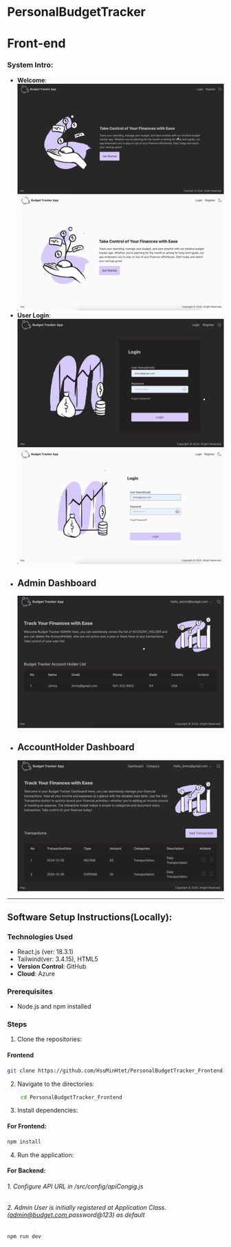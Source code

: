 # PersonalBudgetTracker

# Front-end

### System Intro:

- **Welcome**:
  ![welcome_dark](assets/home_dark.png)
  ![welcome_light](assets/home_light.png)
- **User Login**:
  ![login_dark](assets/login_dark.png)
  ![login_light](assets/login_light.png)
- ## Admin Dashboard
  ![admin](assets/admin_dash.png)
- ## AccountHolder Dashboard
  ![accountHolder](assets/acHolder_dash.png)

---

## Software Setup Instructions(Locally):

### Technologies Used

- React.js (ver: 18.3.1)
- Tailwind(ver: 3.4.15), HTML5
- **Version Control**: GitHub
- **Cloud**: Azure

### Prerequisites

- Node.js and npm installed

### Steps

1. Clone the repositories:

#### Frontend

```bash
git clone https://github.com/HsuMinHtet/PersonalBudgetTracker_Frontend.git
```

2. Navigate to the directories:
   ```bash
    cd PersonalBudgetTracker_Frontend
   ```
3. Install dependencies:

#### For Frontend:

```bash
npm install
```

4. Run the application:

#### For Backend:

###### 1. Configure API URL in /src/config/apiCongig.js

###### 2. Admin User is initially registered at Application Class.(admin@budget.com,password@123) as default

```bash
npm run dev
```
